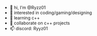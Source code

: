 - 👋 hi, I’m @Ryzz01
- 👀 interested in coding/gaming/designing
- 🌱 learning c++
- 💞️ collaborate on c++ projects
- 📫 discord: Ryyz01

<!---
Ryzz01/Ryzz01 is a ✨ special ✨ repository because its `README.md` (this file) appears on your GitHub profile.
You can click the Preview link to take a look at your changes.
--->
